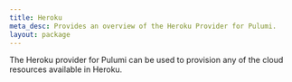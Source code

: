 ```yaml
---
title: Heroku
meta_desc: Provides an overview of the Heroku Provider for Pulumi.
layout: package
---
```


The Heroku provider for Pulumi can be used to provision any of the cloud resources available in Heroku.
